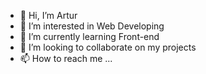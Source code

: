 - 👋 Hi, I’m Artur
- 👀 I’m interested in Web Developing
- 🌱 I’m currently learning Front-end
- 💞️ I’m looking to collaborate on my projects
- 📫 How to reach me ...

<!---
ArtMihaylenko/ArtMihaylenko is a ✨ special ✨ repository because its `README.md` (this file) appears on your GitHub profile.
You can click the Preview link to take a look at your changes.
--->
